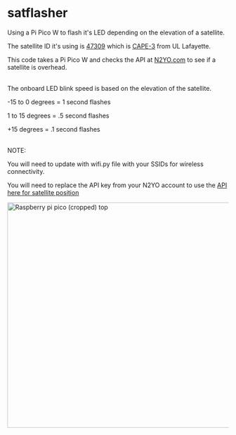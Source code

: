 # satflasher
Using a Pi Pico W to flash it's LED depending on the elevation of a satellite.

The satellite ID it's using is [47309](https://www.n2yo.com/satellite/?s=47309) which is [CAPE-3](https://ee.louisiana.edu/research/cape/satellite-missions/cape-3) from UL Lafayette.


This code takes a Pi Pico W and checks the API at [N2YO.com](https://www.n2yo.com) to see if a satellite is overhead.

<br>
The onboard LED blink speed is based on the elevation of the satellite.

-15 to 0 degrees = 1 second flashes

1 to 15 degrees = .5 second flashes

+15 degrees = .1 second flashes

<br>
NOTE:

You will need to update with wifi.py file with your SSIDs for wireless connectivity.

You will need to replace the API key from your N2YO account to use the [API here for satellite position](https://www.n2yo.com/api/#positions)


<a title="Michael H. („Laserlicht“), CC BY-SA 4.0 &lt;https://creativecommons.org/licenses/by-sa/4.0&gt;, via Wikimedia Commons" href="https://commons.wikimedia.org/wiki/File:Raspberry_pi_pico_(cropped)_top.jpg"><img width="512" alt="Raspberry pi pico (cropped) top" src="https://upload.wikimedia.org/wikipedia/commons/thumb/b/bb/Raspberry_pi_pico_%28cropped%29_top.jpg/512px-Raspberry_pi_pico_%28cropped%29_top.jpg"></a>
